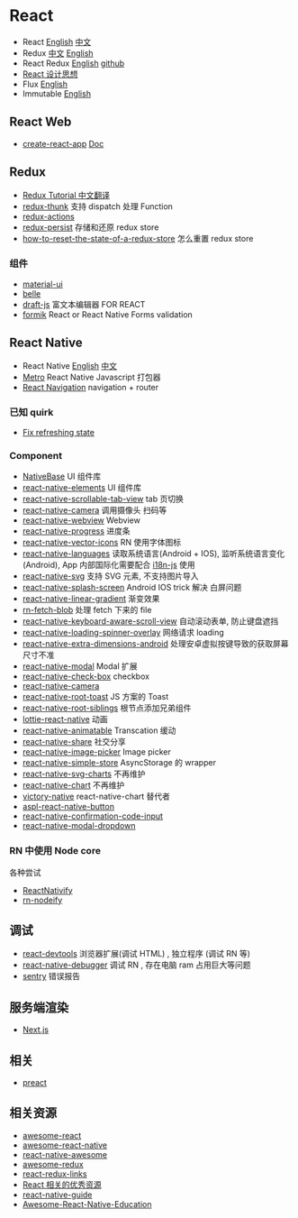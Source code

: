 # React

- React [English](https://reactjs.org/) [中文](https://react.docschina.org/)
- Redux [中文](http://cn.redux.js.org/) [English](https://redux.js.org/)
- React Redux [English](https://react-redux.js.org/) [github](https://github.com/reduxjs/react-redux)
- [React 设计思想](https://github.com/react-guide/react-basic)
- Flux [English](https://github.com/facebook/flux)
- Immutable [English](https://github.com/facebook/immutable-js)

## React Web

- [create-react-app](https://github.com/facebook/create-react-app) [Doc](https://facebook.github.io/create-react-app/)

## Redux

- [Redux Tutorial 中文翻译](https://github.com/react-guide/redux-tutorial-cn)
- [redux-thunk](https://github.com/reduxjs/redux-thunk) 支持 dispatch 处理 Function
- [redux-actions](https://github.com/redux-utilities/redux-actions)
- [redux-persist](https://github.com/rt2zz/redux-persist) 存储和还原 redux store
- [how-to-reset-the-state-of-a-redux-store](https://stackoverflow.com/questions/35622588/how-to-reset-the-state-of-a-redux-store) 怎么重置 redux store

### 组件

- [material-ui](https://github.com/mui-org/material-ui)
- [belle](https://github.com/nikgraf/belle/)
- [draft-js](https://github.com/facebook/draft-js) 富文本编辑器 FOR REACT
- [formik](https://github.com/jaredpalmer/formik) React or React Native Forms validation

## React Native

- React Native [English](https://facebook.github.io/react-native) [中文](https://reactnative.cn/)
- [Metro](https://github.com/facebook/metro) React Native Javascript 打包器
- [React Navigation](https://github.com/react-navigation/react-navigation) navigation + router

### 已知 quirk

- [Fix refreshing state](https://github.com/facebook/react-native/commit/93b39b73262f20f0d1ec96e0e33d7b4aaff6879b)

### Component

- [NativeBase](https://github.com/GeekyAnts/NativeBase) UI 组件库
- [react-native-elements](https://github.com/react-native-training/react-native-elements) UI 组件库
- [react-native-scrollable-tab-view](https://github.com/ptomasroos/react-native-scrollable-tab-view) tab 页切换
- [react-native-camera](https://github.com/react-native-community/react-native-camera) 调用摄像头 扫码等
- [react-native-webview](https://github.com/react-native-community/react-native-webview) Webview
- [react-native-progress](https://github.com/oblador/react-native-progress) 进度条
- [react-native-vector-icons](https://github.com/oblador/react-native-vector-icons) RN 使用字体图标
- [react-native-languages](https://github.com/react-native-community/react-native-languages) 读取系统语言(Android + IOS), 监听系统语言变化(Android), App 内部国际化需要配合 [i18n-js](https://github.com/fnando/i18n-js) 使用
- [react-native-svg](https://github.com/react-native-community/react-native-svg) 支持 SVG 元素, 不支持图片导入
- [react-native-splash-screen](https://github.com/crazycodeboy/react-native-splash-screen) Android IOS trick 解决 白屏问题
- [react-native-linear-gradient](https://github.com/react-native-community/react-native-linear-gradient) 渐变效果
- [rn-fetch-blob](https://github.com/joltup/rn-fetch-blob) 处理 fetch 下来的 file
- [react-native-keyboard-aware-scroll-view](https://github.com/APSL/react-native-keyboard-aware-scroll-view) 自动滚动表单, 防止键盘遮挡
- [react-native-loading-spinner-overlay](https://github.com/joinspontaneous/react-native-loading-spinner-overlay) 网络请求 loading
- [react-native-extra-dimensions-android](https://github.com/Sunhat/react-native-extra-dimensions-android) 处理安卓虚拟按键导致的获取屏幕尺寸不准
- [react-native-modal](https://github.com/react-native-community/react-native-modal) Modal 扩展
- [react-native-check-box](https://github.com/crazycodeboy/react-native-check-box) checkbox
- [react-native-camera](https://github.com/react-native-community/react-native-camera)
- [react-native-root-toast](https://github.com/magicismight/react-native-root-toast) JS 方案的 Toast
- [react-native-root-siblings](https://github.com/magicismight/react-native-root-siblings) 根节点添加兄弟组件
- [lottie-react-native](https://github.com/react-native-community/lottie-react-native) 动画
- [react-native-animatable](https://github.com/oblador/react-native-animatable) Transcation 缓动
- [react-native-share](https://github.com/react-native-community/react-native-share) 社交分享
- [react-native-image-picker](https://github.com/react-native-community/react-native-image-picker) Image picker
- [react-native-simple-store](https://github.com/jasonmerino/react-native-simple-store) AsyncStorage 的 wrapper
- [react-native-svg-charts](https://github.com/JesperLekland/react-native-svg-charts) 不再维护
- [react-native-chart](https://github.com/tomauty/react-native-chart) 不再维护
- [victory-native](https://github.com/FormidableLabs/victory-native) react-native-chart 替代者
- [aspl-react-native-button](https://github.com/APSL/react-native-button)
- [react-native-confirmation-code-input](https://github.com/ttdung11t2/react-native-confirmation-code-input)
- [react-native-modal-dropdown](https://github.com/sohobloo/react-native-modal-dropdown)

### RN 中使用 Node core

各种尝试

- [ReactNativify](https://github.com/philikon/ReactNativify)
- [rn-nodeify](https://github.com/tradle/rn-nodeify)

## 调试

- [react-devtools](https://github.com/facebook/react-devtools) 浏览器扩展(调试 HTML) , 独立程序 (调试 RN 等) 
- [react-native-debugger](https://github.com/jhen0409/react-native-debugger) 调试 RN , 存在电脑 ram 占用巨大等问题
- [sentry](https://sentry.io/welcome/) 错误报告

## 服务端渲染

- [Next.js](https://github.com/zeit/next.js)

## 相关

- [preact](https://github.com/developit/preact)

## 相关资源

- [awesome-react](https://github.com/enaqx/awesome-react)
- [awesome-react-native](https://github.com/jondot/awesome-react-native)
- [react-native-awesome](https://github.com/crazycodeboy/react-native-awesome)
- [awesome-redux](https://github.com/xgrommx/awesome-redux)
- [react-redux-links](https://github.com/markerikson/react-redux-links)
- [React 相关的优秀资源](https://github.com/ywwhack/react-journey)
- [react-native-guide](https://github.com/reactnativecn/react-native-guide)
- [Awesome-React-Native-Education](https://github.com/hsavit1/Awesome-React-Native-Education)
